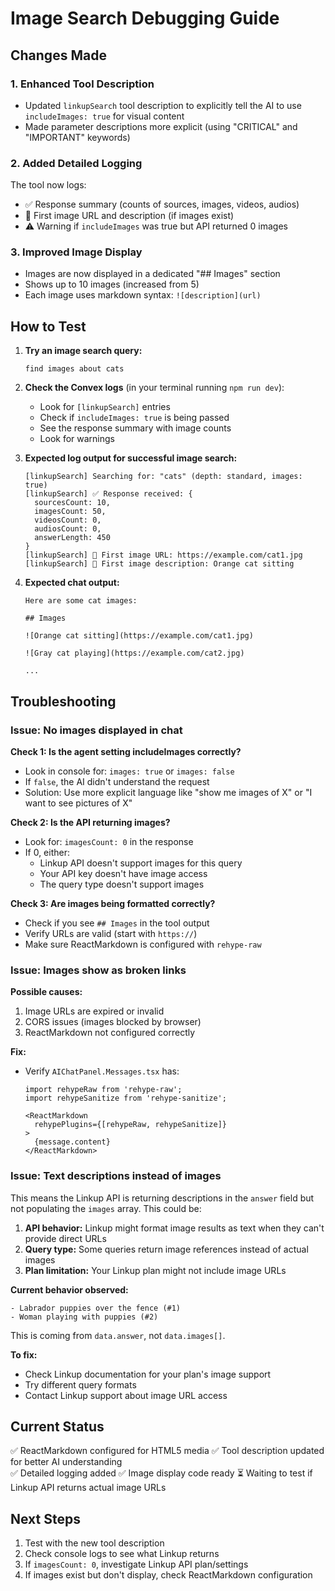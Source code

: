 # Image Search Debugging Guide

## Changes Made

### 1. Enhanced Tool Description
- Updated `linkupSearch` tool description to explicitly tell the AI to use `includeImages: true` for visual content
- Made parameter descriptions more explicit (using "CRITICAL" and "IMPORTANT" keywords)

### 2. Added Detailed Logging
The tool now logs:
- ✅ Response summary (counts of sources, images, videos, audios)
- 📸 First image URL and description (if images exist)
- ⚠️ Warning if `includeImages` was true but API returned 0 images

### 3. Improved Image Display
- Images are now displayed in a dedicated "## Images" section
- Shows up to 10 images (increased from 5)
- Each image uses markdown syntax: `![description](url)`

## How to Test

1. **Try an image search query:**
   ```
   find images about cats
   ```

2. **Check the Convex logs** (in your terminal running `npm run dev`):
   - Look for `[linkupSearch]` entries
   - Check if `includeImages: true` is being passed
   - See the response summary with image counts
   - Look for warnings

3. **Expected log output for successful image search:**
   ```
   [linkupSearch] Searching for: "cats" (depth: standard, images: true)
   [linkupSearch] ✅ Response received: {
     sourcesCount: 10,
     imagesCount: 50,
     videosCount: 0,
     audiosCount: 0,
     answerLength: 450
   }
   [linkupSearch] 📸 First image URL: https://example.com/cat1.jpg
   [linkupSearch] 📸 First image description: Orange cat sitting
   ```

4. **Expected chat output:**
   ```
   Here are some cat images:
   
   ## Images
   
   ![Orange cat sitting](https://example.com/cat1.jpg)
   
   ![Gray cat playing](https://example.com/cat2.jpg)
   
   ...
   ```

## Troubleshooting

### Issue: No images displayed in chat

**Check 1: Is the agent setting includeImages correctly?**
- Look in console for: `images: true` or `images: false`
- If `false`, the AI didn't understand the request
- Solution: Use more explicit language like "show me images of X" or "I want to see pictures of X"

**Check 2: Is the API returning images?**
- Look for: `imagesCount: 0` in the response
- If 0, either:
  - Linkup API doesn't support images for this query
  - Your API key doesn't have image access
  - The query type doesn't support images

**Check 3: Are images being formatted correctly?**
- Check if you see `## Images` in the tool output
- Verify URLs are valid (start with `https://`)
- Make sure ReactMarkdown is configured with `rehype-raw`

### Issue: Images show as broken links

**Possible causes:**
1. Image URLs are expired or invalid
2. CORS issues (images blocked by browser)
3. ReactMarkdown not configured correctly

**Fix:**
- Verify `AIChatPanel.Messages.tsx` has:
  ```tsx
  import rehypeRaw from 'rehype-raw';
  import rehypeSanitize from 'rehype-sanitize';
  
  <ReactMarkdown 
    rehypePlugins={[rehypeRaw, rehypeSanitize]}
  >
    {message.content}
  </ReactMarkdown>
  ```

### Issue: Text descriptions instead of images

This means the Linkup API is returning descriptions in the `answer` field but not populating the `images` array. This could be:

1. **API behavior:** Linkup might format image results as text when they can't provide direct URLs
2. **Query type:** Some queries return image references instead of actual images
3. **Plan limitation:** Your Linkup plan might not include image URLs

**Current behavior observed:**
```
- Labrador puppies over the fence (#1)
- Woman playing with puppies (#2)
```

This is coming from `data.answer`, not `data.images[]`.

**To fix:**
- Check Linkup documentation for your plan's image support
- Try different query formats
- Contact Linkup support about image URL access

## Current Status

✅ ReactMarkdown configured for HTML5 media
✅ Tool description updated for better AI understanding  
✅ Detailed logging added
✅ Image display code ready
⏳ Waiting to test if Linkup API returns actual image URLs

## Next Steps

1. Test with the new tool description
2. Check console logs to see what Linkup returns
3. If `imagesCount: 0`, investigate Linkup API plan/settings
4. If images exist but don't display, check ReactMarkdown configuration
